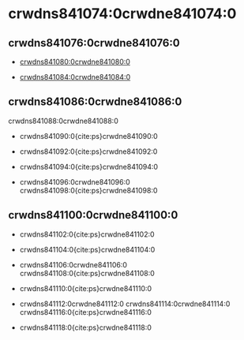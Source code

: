 # crwdns841074:0crwdne841074:0

## crwdns841076:0crwdne841076:0

* [crwdns841080:0crwdne841080:0](crwdns841078:0crwdne841078:0)

* [crwdns841084:0crwdne841084:0](crwdns841082:0crwdne841082:0)

## crwdns841086:0crwdne841086:0
crwdns841088:0crwdne841088:0

* crwdns841090:0{cite:ps}crwdne841090:0

* crwdns841092:0{cite:ps}crwdne841092:0

* crwdns841094:0{cite:ps}crwdne841094:0

* crwdns841096:0crwdne841096:0 crwdns841098:0{cite:ps}crwdne841098:0

## crwdns841100:0crwdne841100:0

* crwdns841102:0{cite:ps}crwdne841102:0

* crwdns841104:0{cite:ps}crwdne841104:0

* crwdns841106:0crwdne841106:0 crwdns841108:0{cite:ps}crwdne841108:0

* crwdns841110:0{cite:ps}crwdne841110:0

* crwdns841112:0crwdne841112:0 crwdns841114:0crwdne841114:0 crwdns841116:0{cite:ps}crwdne841116:0

* crwdns841118:0{cite:ps}crwdne841118:0
